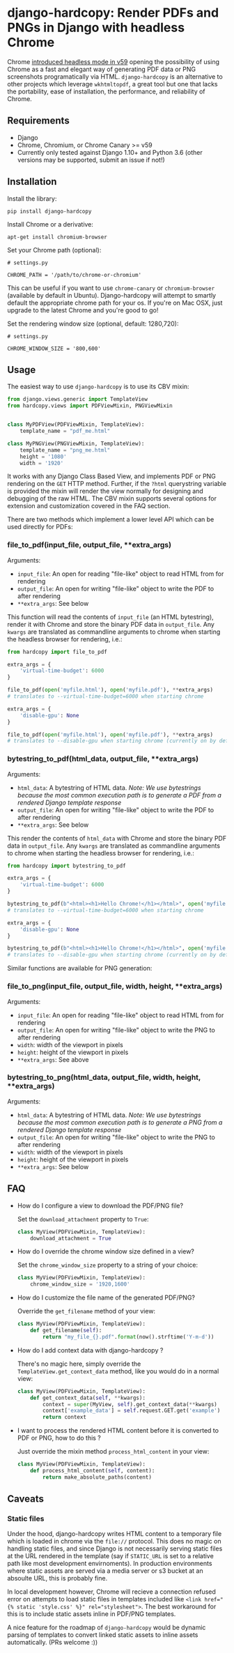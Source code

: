 # django-hardcopy:  Render PDFs and PNGs in Django with headless Chrome

Chrome [introduced headless mode in v59](https://developers.google.com/web/updates/2017/04/headless-chrome) opening the possibility of using Chrome as a fast and elegant way of generating PDF data or PNG screenshots programatically via HTML.  `django-hardcopy` is an alternative to other projects which leverage `wkhtmltopdf`, a great tool but one that lacks the portability, ease of installation, the performance, and reliability of Chrome.


## Requirements
- Django
- Chrome, Chromium, or Chrome Canary >= v59
- Currently only tested against Django 1.10+ and Python 3.6 (other versions may be supported, submit an issue if not!)

## Installation

Install the library:

    pip install django-hardcopy
    
Install Chrome or a derivative:

    apt-get install chromium-browser
    
Set your Chrome path (optional):

    # settings.py
    
    CHROME_PATH = '/path/to/chrome-or-chromium'
    
This can be useful if you want to use `chrome-canary` or `chromium-browser` (available by default in Ubuntu).  Django-hardcopy will attempt to smartly default the appropriate chrome path for your os. If you're on Mac OSX, just upgrade to the latest Chrome and you're good to go!

Set the rendering window size (optional, default: 1280,720):
 
    # settings.py
    
    CHROME_WINDOW_SIZE = '800,600'

## Usage

The easiest way to use `django-hardcopy` is to use its CBV mixin:

```python
from django.views.generic import TemplateView
from hardcopy.views import PDFViewMixin, PNGViewMixin


class MyPDFView(PDFViewMixin, TemplateView):
    template_name = "pdf_me.html"

class MyPNGView(PNGViewMixin, TemplateView):
    template_name = "png_me.html"
    height = '1080'
    width = '1920'

```

It works with any Django Class Based View, and implements PDF or PNG rendering on the `GET` HTTP method. Further, if the `?html` querystring variable is provided the mixin will render the view normally for designing and debugging of the raw HTML.  The CBV mixin supports several options for extension and customization covered in the FAQ section.

There are two methods which implement a lower level API which can be used directly for PDFs:

### file_to_pdf(input_file, output_file, **extra_args)

Arguments:
- `input_file`:  An open for reading "file-like" object to read HTML from for rendering
- `output_file`: An open for writing "file-like" object to write the PDF to after rendering
- `**extra_args`:  See below

This function will read the contents of `input_file` (an HTML bytestring), render it with Chrome and store the binary PDF data in `output_file`.  Any `kwargs` are translated as commandline arguments to chrome when starting the headless browser for rendering, i.e.:

```python
from hardcopy import file_to_pdf

extra_args = {
    'virtual-time-budget': 6000
}

file_to_pdf(open('myfile.html'), open('myfile.pdf'), **extra_args)
# translates to --virtual-time-budget=6000 when starting chrome

extra_args = {
    'disable-gpu': None
}

file_to_pdf(open('myfile.html'), open('myfile.pdf'), **extra_args)
# translates to --disable-gpu when starting chrome (currently on by default and required by Chrome)

```

### bytestring_to_pdf(html_data, output_file, **extra_args)

Arguments:
- `html_data`:  A bytestring of HTML data. _Note: We use bytestrings because the most common execution path is to generate a PDF from a rendered Django template response_
- `output_file`: An open for writing "file-like" object to write the PDF to after rendering
- `**extra_args`:  See below

This render the contents of `html_data` with Chrome and store the binary PDF data in `output_file`.  Any `kwargs` are translated as commandline arguments to chrome when starting the headless browser for rendering, i.e.:


```python
from hardcopy import bytestring_to_pdf

extra_args = {
    'virtual-time-budget': 6000
}

bytestring_to_pdf(b"<html><h1>Hello Chrome!</h1></html>", open('myfile.pdf'), **extra_args)
# translates to --virtual-time-budget=6000 when starting chrome

extra_args = {
    'disable-gpu': None
}

bytestring_to_pdf(b"<html><h1>Hello Chrome!</h1></html>", open('myfile.pdf'), **extra_args)
# translates to --disable-gpu when starting chrome (currently on by default and required by Chrome)
```

Similar functions are available for PNG generation:

### file_to_png(input_file, output_file, width, height, **extra_args)

Arguments:
- `input_file`:  An open for reading "file-like" object to read HTML from for rendering
- `output_file`: An open for writing "file-like" object to write the PNG to after rendering
- `width`: width of the viewport in pixels
- `height`: height of the viewport in pixels
- `**extra_args`:  See above

### bytestring_to_png(html_data, output_file, width, height, **extra_args)

Arguments:
- `html_data`:  A bytestring of HTML data. _Note: We use bytestrings because the most common execution path is to generate a PNG from a rendered Django template response_
- `output_file`: An open for writing "file-like" object to write the PNG to after rendering
- `width`: width of the viewport in pixels
- `height`: height of the viewport in pixels
- `**extra_args`:  See below

## FAQ

- How do I configure a view to download the PDF/PNG file?
  
  Set the `download_attachment` property to `True`:
  ```python
  class MyView(PDFViewMixin, TemplateView):
      download_attachment = True

- How do I override the chrome window size defined in a view?
  
  Set the `chrome_window_size` property to a string of your choice:
  ```python
  class MyView(PDFViewMixin, TemplateView):
      chrome_window_size = '1920,1600'
  ```
- How do I customize the file name of the generated PDF/PNG?
  
  Override the `get_filename` method of your view:
  ```python
  class MyView(PDFViewMixin, TemplateView):
      def get_filename(self):
          return "my_file_{}.pdf".format(now().strftime('Y-m-d'))
  ```
- How do I add context data with django-hardcopy ?

  There's no magic here, simply override the `TemplateView.get_context_data` method,
  like you would do in a normal view:
  ```python
  class MyView(PDFViewMixin, TemplateView):
      def get_context_data(self, **kwargs):
          context = super(MyView, self).get_context_data(**kwargs)
          context['example_data'] = self.request.GET.get('example')
          return context
  ```
- I want to process the rendered HTML content before it is converted to PDF or PNG, how to do this ?

  Just override the mixin method `process_html_content` in your view:
  ```python
  class MyView(PDFViewMixin, TemplateView):
      def process_html_content(self, content):
          return make_absolute_paths(content)
  ```

 ## Caveats
 
 ### Static files
Under the hood, django-hardcopy writes HTML content to a temporary file which is loaded in chrome via the `file://` protocol. This does no magic on handling static files, and since Django is not necessarily serving static files at the URL rendered in the template (say if `STATIC_URL` is set to a relative path like most development envirnoments).  In production environments where static assets are served via a media server or s3 bucket at an absoulte URL, this is probably fine.

In local development however, Chrome will recieve a connection refused error on attempts to load static files in templates included like `<link href="{% static 'style.css' %}" rel="stylesheet">`.   The best workaround for this is to include static assets inline in PDF/PNG templates.

A nice feature for the roadmap of `django-hardcopy` would be dynamic parsing of templates to convert linked static assets to inline assets automatically.  (PRs welcome :))
